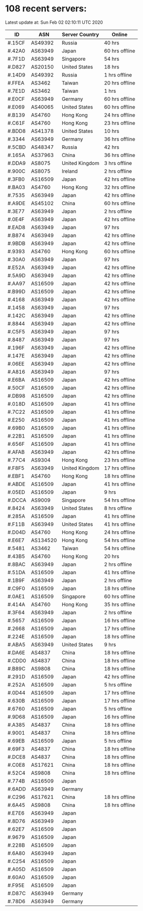# 108 recent servers:

Latest update at: Sun Feb 02 02:10:11 UTC 2020

| ID | ASN | Server Country | Online |
| -- | --- | -------------- | ------ |
| #.15CF | AS49392 | Russia | 40 hrs |
| #.42A0 | AS63949 | Japan | 60 hrs offline |
| #.7F1D | AS63949 | Singapore | 54 hrs |
| #.D827 | AS20150 | United States | 18 hrs |
| #.14D9 | AS49392 | Russia | 1 hrs offline |
| #.FFEA | AS3462 | Taiwan | 20 hrs offline |
| #.7E1D | AS3462 | Taiwan | 1 hrs |
| #.E0CF | AS63949 | Germany | 60 hrs offline |
| #.E069 | AS40065 | United States | 60 hrs offline |
| #.B139 | AS4760 | Hong Kong | 24 hrs offline |
| #.C61F | AS4760 | Hong Kong | 23 hrs offline |
| #.BDD8 | AS41378 | United States | 10 hrs |
| #.3344 | AS63949 | Germany | 36 hrs offline |
| #.5CBD | AS48347 | Russia | 42 hrs |
| #.165A | AS37963 | China | 36 hrs offline |
| #.DDA9 | AS8075 | United Kingdom | 3 hrs offline |
| #.900C | AS8075 | Ireland | 2 hrs offline |
| #.3FB0 | AS16509 | Japan | 42 hrs offline |
| #.BA03 | AS4760 | Hong Kong | 32 hrs offline |
| #.7535 | AS63949 | Japan | 42 hrs offline |
| #.A9DE | AS45102 | China | 60 hrs offline |
| #.3E77 | AS63949 | Japan | 2 hrs offline |
| #.0E4F | AS63949 | Japan | 42 hrs offline |
| #.EAD8 | AS63949 | Japan | 97 hrs |
| #.B874 | AS63949 | Japan | 42 hrs offline |
| #.9BDB | AS63949 | Japan | 42 hrs offline |
| #.9393 | AS4760 | Hong Kong | 60 hrs offline |
| #.30A0 | AS63949 | Japan | 97 hrs |
| #.E52A | AS63949 | Japan | 42 hrs offline |
| #.5A9D | AS63949 | Japan | 42 hrs offline |
| #.AA97 | AS16509 | Japan | 42 hrs offline |
| #.B99D | AS16509 | Japan | 42 hrs offline |
| #.4168 | AS63949 | Japan | 42 hrs offline |
| #.1458 | AS63949 | Japan | 97 hrs |
| #.142C | AS63949 | Japan | 42 hrs offline |
| #.8844 | AS63949 | Japan | 42 hrs offline |
| #.C5F5 | AS63949 | Japan | 97 hrs |
| #.8487 | AS63949 | Japan | 97 hrs |
| #.196F | AS63949 | Japan | 42 hrs offline |
| #.147E | AS63949 | Japan | 42 hrs offline |
| #.06EE | AS63949 | Japan | 42 hrs offline |
| #.A816 | AS63949 | Japan | 97 hrs |
| #.E6BA | AS16509 | Japan | 42 hrs offline |
| #.50CF | AS16509 | Japan | 42 hrs offline |
| #.DB98 | AS16509 | Japan | 42 hrs offline |
| #.018D | AS16509 | Japan | 41 hrs offline |
| #.7C22 | AS16509 | Japan | 41 hrs offline |
| #.E250 | AS16509 | Japan | 41 hrs offline |
| #.69B0 | AS16509 | Japan | 41 hrs offline |
| #.22B1 | AS16509 | Japan | 41 hrs offline |
| #.656F | AS16509 | Japan | 41 hrs offline |
| #.AFAB | AS63949 | Japan | 42 hrs offline |
| #.77C4 | AS9304 | Hong Kong | 23 hrs offline |
| #.F8F5 | AS63949 | United Kingdom | 17 hrs offline |
| #.EBF1 | AS4760 | Hong Kong | 18 hrs offline |
| #.ABDE | AS16509 | Japan | 41 hrs offline |
| #.05ED | AS16509 | Japan | 9 hrs |
| #.DCCA | AS9009 | Singapore | 54 hrs offline |
| #.8424 | AS63949 | United States | 8 hrs offline |
| #.285A | AS16509 | Japan | 41 hrs offline |
| #.F11B | AS63949 | United States | 41 hrs offline |
| #.D04D | AS4760 | Hong Kong | 24 hrs offline |
| #.E6E7 | AS134520 | Hong Kong | 54 hrs offline |
| #.5481 | AS3462 | Taiwan | 54 hrs offline |
| #.43B5 | AS4760 | Hong Kong | 20 hrs |
| #.8BAC | AS63949 | Japan | 2 hrs offline |
| #.51DA | AS16509 | Japan | 41 hrs offline |
| #.1B9F | AS63949 | Japan | 2 hrs offline |
| #.C9F0 | AS16509 | Japan | 18 hrs offline |
| #.0AE1 | AS16509 | Singapore | 60 hrs offline |
| #.414A | AS4760 | Hong Kong | 35 hrs offline |
| #.3F64 | AS63949 | Japan | 2 hrs offline |
| #.5657 | AS16509 | Japan | 16 hrs offline |
| #.2668 | AS16509 | Japan | 17 hrs offline |
| #.224E | AS16509 | Japan | 18 hrs offline |
| #.ABA5 | AS63949 | United States | 9 hrs |
| #.DA6E | AS4837 | China | 18 hrs offline |
| #.CDD0 | AS4837 | China | 18 hrs offline |
| #.B89C | AS9808 | China | 18 hrs offline |
| #.291D | AS16509 | Japan | 42 hrs offline |
| #.252A | AS16509 | Japan | 5 hrs offline |
| #.0D44 | AS16509 | Japan | 17 hrs offline |
| #.630B | AS16509 | Japan | 17 hrs offline |
| #.6760 | AS16509 | Japan | 5 hrs offline |
| #.9D68 | AS16509 | Japan | 16 hrs offline |
| #.A385 | AS4837 | China | 18 hrs offline |
| #.9001 | AS4837 | China | 18 hrs offline |
| #.69EB | AS16509 | Japan | 5 hrs offline |
| #.69F3 | AS4837 | China | 18 hrs offline |
| #.DCE8 | AS4837 | China | 18 hrs offline |
| #.C0E8 | AS17621 | China | 18 hrs offline |
| #.52C4 | AS9808 | China | 18 hrs offline |
| #.774B | AS16509 | Japan | |
| #.6ADD | AS63949 | Germany | |
| #.C296 | AS17621 | China | 18 hrs offline |
| #.6A45 | AS9808 | China | 18 hrs offline |
| #.E7E6 | AS63949 | Japan | |
| #.8D76 | AS63949 | Japan | |
| #.62E7 | AS16509 | Japan | |
| #.9679 | AS16509 | Japan | |
| #.228B | AS16509 | Japan | |
| #.6A80 | AS63949 | Japan | |
| #.C254 | AS16509 | Japan | |
| #.A05D | AS16509 | Japan | |
| #.60A0 | AS16509 | Japan | |
| #.F95E | AS16509 | Japan | |
| #.D87C | AS63949 | Germany | |
| #.78D6 | AS63949 | Germany | |

